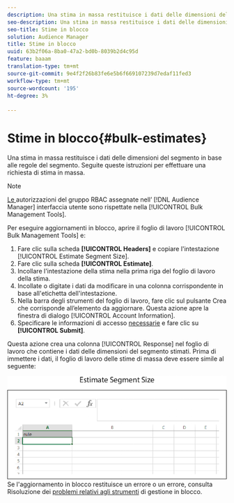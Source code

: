 ```yaml
---
description: Una stima in massa restituisce i dati delle dimensioni del segmento in base alle regole del segmento. Seguite queste istruzioni per effettuare una richiesta di stima in massa.
seo-description: Una stima in massa restituisce i dati delle dimensioni del segmento in base alle regole del segmento. Seguite queste istruzioni per effettuare una richiesta di stima in massa.
seo-title: Stime in blocco
solution: Audience Manager
title: Stime in blocco
uuid: 63b2f06a-8ba0-47a2-bd0b-8039b2d4c95d
feature: baaam
translation-type: tm+mt
source-git-commit: 9e4f2f26b83fe6e5b6f669107239d7edaf11fed3
workflow-type: tm+mt
source-wordcount: '195'
ht-degree: 3%

---
```



# Stime in blocco{#bulk-estimates}

Una stima in massa restituisce i dati delle dimensioni del segmento in base alle regole del segmento. Seguite queste istruzioni per effettuare una richiesta di stima in massa.

<!-- 

t_bulk_estimates.xml

 -->

>[!NOTE]
>
>[Le ](../../features/administration/administration-overview.md) autorizzazioni del gruppo RBAC assegnate nell’ [!DNL Audience Manager] interfaccia utente sono rispettate nella  [!UICONTROL Bulk Management Tools].

Per eseguire aggiornamenti in blocco, aprire il foglio di lavoro [!UICONTROL Bulk Management Tools] e:

1. Fare clic sulla scheda **[!UICONTROL Headers]** e copiare l&#39;intestazione [!UICONTROL Estimate Segment Size].
2. Fare clic sulla scheda **[!UICONTROL Estimate]**.
3. Incollare l&#39;intestazione della stima nella prima riga del foglio di lavoro della stima.
4. Incollate o digitate i dati da modificare in una colonna corrispondente in base all&#39;etichetta dell&#39;intestazione.
5. Nella barra degli strumenti del foglio di lavoro, fare clic sul pulsante Crea che corrisponde all’elemento da aggiornare.
Questa azione apre la finestra di dialogo [!UICONTROL Account Information].
6. Specificare le informazioni di accesso [necessarie](../../reference/bulk-management-tools/bulk-management-intro.md#auth-reqs) e fare clic su **[!UICONTROL Submit]**.

Questa azione crea una colonna [!UICONTROL Response] nel foglio di lavoro che contiene i dati delle dimensioni del segmento stimati. Prima di immettere i dati, il foglio di lavoro delle stime di massa deve essere simile al seguente:

![](assets/estimate.png)
Se l&#39;aggiornamento in blocco restituisce un errore o un errore, consulta Risoluzione dei  [problemi relativi agli strumenti](../../reference/bulk-management-tools/bulk-troubleshooting.md) di gestione in blocco.

